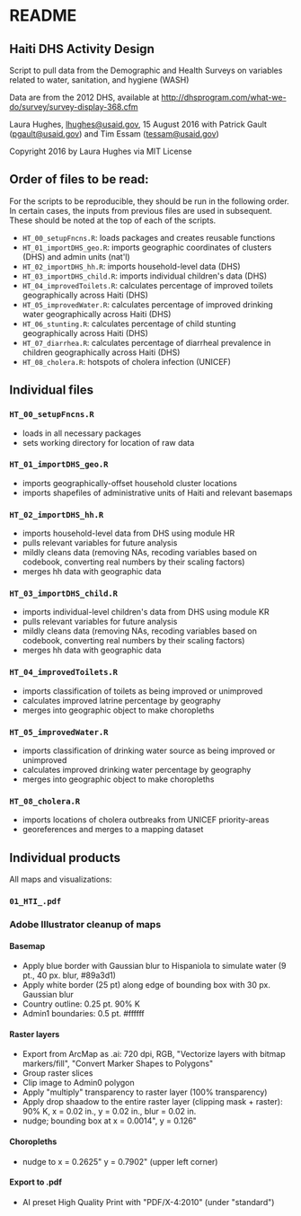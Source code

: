 # README

## Haiti DHS Activity Design
Script to pull data from the Demographic and Health Surveys on variables related to water, sanitation, and hygiene (WASH)

Data are from the 2012 DHS, available at http://dhsprogram.com/what-we-do/survey/survey-display-368.cfm

Laura Hughes, lhughes@usaid.gov, 15 August 2016
with Patrick Gault (pgault@usaid.gov) and Tim Essam (tessam@usaid.gov)


Copyright 2016 by Laura Hughes via MIT License

## Order of files to be read:
For the scripts to be reproducible, they should be run in the following order. In certain cases, the inputs from previous files
are used in subsequent.  These should be noted at the top of each of the scripts.
* `HT_00_setupFncns.R`: loads packages and creates reusable functions
* `HT_01_importDHS_geo.R`: imports geographic coordinates of clusters (DHS) and admin units (nat'l)
* `HT_02_importDHS_hh.R`: imports household-level data (DHS)
* `HT_03_importDHS_child.R`: imports individual children's data (DHS)
* `HT_04_improvedToilets.R`: calculates percentage of improved toilets geographically across Haiti (DHS)
* `HT_05_improvedWater.R`: calculates percentage of improved drinking water geographically across Haiti (DHS)
* `HT_06_stunting.R`: calculates percentage of child stunting geographically across Haiti (DHS)
* `HT_07_diarrhea.R`: calculates percentage of diarrheal prevalence in children geographically across Haiti (DHS)
* `HT_08_cholera.R`: hotspots of cholera infection (UNICEF)

## Individual files
### `HT_00_setupFncns.R`
* loads in all necessary packages
* sets working directory for location of raw data

### `HT_01_importDHS_geo.R`
* imports geographically-offset household cluster locations
* imports shapefiles of administrative units of Haiti and relevant basemaps


### `HT_02_importDHS_hh.R`
* imports household-level data from DHS using module HR
* pulls relevant variables for future analysis
* mildly cleans data (removing NAs, recoding variables based on codebook, converting real numbers by their scaling factors)
* merges hh data with geographic data

### `HT_03_importDHS_child.R`
* imports individual-level children's data from DHS using module KR
* pulls relevant variables for future analysis
* mildly cleans data (removing NAs, recoding variables based on codebook, converting real numbers by their scaling factors)
* merges hh data with geographic data

### `HT_04_improvedToilets.R`
* imports classification of toilets as being improved or unimproved
* calculates improved latrine percentage by geography
* merges into geographic object to make choropleths

### `HT_05_improvedWater.R`
* imports classification of drinking water source as being improved or unimproved
* calculates improved drinking water percentage by geography
* merges into geographic object to make choropleths

### `HT_08_cholera.R`
* imports locations of cholera outbreaks from UNICEF priority-areas
* georeferences and merges to a mapping dataset

## Individual products
All maps and visualizations:

### `01_HTI_.pdf`

### Adobe Illustrator cleanup of maps
#### Basemap
* Apply blue border with Gaussian blur to Hispaniola to simulate water (9 pt., 40 px. blur, #89a3d1)
* Apply white border (25 pt) along edge of bounding box with 30 px. Gaussian blur
* Country outline: 0.25 pt. 90% K
* Admin1 boundaries: 0.5 pt. #ffffff

#### Raster layers
* Export from ArcMap as .ai: 720 dpi, RGB, "Vectorize layers with bitmap markers/fill", "Convert Marker Shapes to Polygons"
* Group raster slices
* Clip image to Admin0 polygon
* Apply "multiply" transparency to raster layer (100% transparency)
* Apply drop shaadow to the entire raster layer (clipping mask + raster): 90% K, x = 0.02 in., y = 0.02 in., blur = 0.02 in.
* nudge; bounding box at x = 0.0014", y = 0.126"

#### Choropleths
* nudge to x = 0.2625" y = 0.7902" (upper left corner)

#### Export to .pdf
* AI preset High Quality Print with "PDF/X-4:2010" (under "standard")